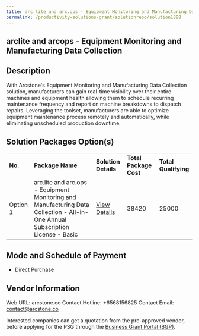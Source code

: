 ```yaml
---
title: arc.lite and arc.ops - Equipment Monitoring and Manufacturing Data Collection
permalink: /productivity-solutions-grant/solutionrepo/solution1888
---
```


## arclite and arcops - Equipment Monitoring and Manufacturing Data Collection

## Description

With Arcstone's Equipment Monitoring and Manufacturing Data Collection solution, manufacturers can gain real-time visibility over their entire machines and equipment health allowing them to schedule recurring maintenance frequency and report on machine breakdowns to dispatch repairs. Leveraging the toolset, manufacturers are able to optimize equipment maintenance process remotely and automatically, while eliminating unscheduled production downtime.

## Solution Packages Option(s)

<table>
<tr>
<td><b>No.</b></td>
<td><b>Package Name</b></td>
<td><b>Solution Details</b></td>
<td><b>Total Package Cost</b></td>
<td><b>Total Qualifying</b></td>
</tr>
<tr>
<td>Option 1</td>
<td>arc.lite and arc.ops - Equipment Monitoring and Manufacturing Data Collection - All-in-One Annual Subscription License - Basic</td>
<td><a href='https://www.gobusiness.gov.sg/images/psg/Equipment_Monitoring_20200862_Desensitised_Annex_3_Part_3.pdf'>View Details</a></td>
<td>38420</td>
<td>25000</td>
</tr>
</table>

## Mode and Schedule of Payment

 - Direct Purchase

## Vendor Information

 Web URL: arcstone.co 
Contact Hotline: +6568156825 
Contact Email: contact@arcstone.co 


Interested companies can get a quotation from the pre-approved vendor, before applying for the PSG through the <a href='https://www.businessgrants.gov.sg/'>Business Grant Portal (BGP)</a>.

<script src="/jquery/resize-tables.js"></script>
